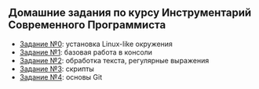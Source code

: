 ## Домашние задания по курсу Инструментарий Современного Программиста

*   [Задание №0](0.markdown): установка Linux-like окружения
*   [Задание №1](1.markdown): базовая работа в консоли
*   [Задание №2](2.markdown): обработка текста, регулярные выражения
*   [Задание №3](3.markdown): скрипты
*   [Задание №4](4.markdown): основы Git

